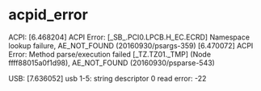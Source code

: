 # acpid_error
ACPI:
[6.468204] ACPI Error: [\_SB_.PCI0.LPCB.H_EC.ECRD] Namespace lookup failure, AE_NOT_FOUND (20160930/psargs-359)
[6.470072] ACPI Error: Method parse/execution failed [\_TZ.TZ01._TMP] (Node ffff88015a0f1d98), AE_NOT_FOUND (20160930/psparse-543)

USB:
[7.636052] usb 1-5: string descriptor 0 read error: -22
